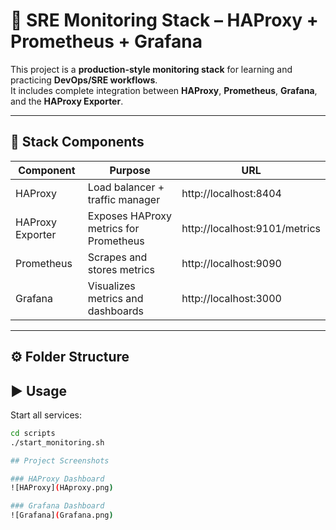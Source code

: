 # 🧠 SRE Monitoring Stack – HAProxy + Prometheus + Grafana

This project is a **production-style monitoring stack** for learning and practicing **DevOps/SRE workflows**.  
It includes complete integration between **HAProxy**, **Prometheus**, **Grafana**, and the **HAProxy Exporter**.

---

## 🚀 Stack Components
| Component | Purpose | URL |
|------------|----------|------|
| HAProxy | Load balancer + traffic manager | http://localhost:8404 |
| HAProxy Exporter | Exposes HAProxy metrics for Prometheus | http://localhost:9101/metrics |
| Prometheus | Scrapes and stores metrics | http://localhost:9090 |
| Grafana | Visualizes metrics and dashboards | http://localhost:3000 |

---

## ⚙️ Folder Structure

 ## ▶️ Usage
Start all services:
```bash
cd scripts
./start_monitoring.sh

## Project Screenshots

### HAProxy Dashboard
![HAProxy](HAproxy.png)

### Grafana Dashboard
![Grafana](Grafana.png)

